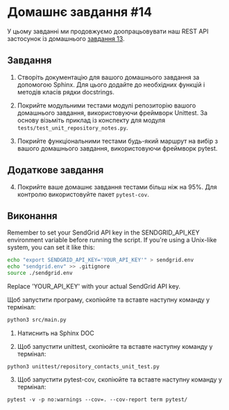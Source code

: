 
# Домашнє завдання #14

У цьому завданні ми продовжуємо доопрацьовувати наш REST API застосунок із домашнього [завдання 13](https://github.com/Goit-Home-Works/Py_WEB_13).

## Завдання

1. Створіть документацію для вашого домашнього завдання за допомогою Sphinx. Для цього додайте до необхідних функцій і методів класів рядки docstrings.

2. Покрийте модульними тестами модулі репозиторію вашого домашнього завдання, використовуючи фреймворк Unittest. За основу візьміть приклад із конспекту для модуля `tests/test_unit_repository_notes.py`.

3. Покрийте функціональними тестами будь-який маршрут на вибір з вашого домашнього завдання, використовуючи фреймворк pytest.

## Додаткове завдання

4. Покрийте ваше домашнє завдання тестами більш ніж на 95%. Для контролю використовуйте пакет `pytest-cov`.

## Виконання

Remember to set your SendGrid API key in the SENDGRID_API_KEY environment variable before running the script. If you're using a Unix-like system, you can set it like this:

```bash
echo "export SENDGRID_API_KEY='YOUR_API_KEY'" > sendgrid.env
echo "sendgrid.env" >> .gitignore
source ./sendgrid.env
```
Replace 'YOUR_API_KEY' with your actual SendGrid API key.

Щоб запустити програму, скопіюйте та вставте наступну команду у термінал:

```bash
python3 src/main.py
```
1. Натиснить на Sphinx DOC

2. Щоб запустити unittest, скопіюйте та вставте наступну команду у термінал:
```
python3 unittest/repository_contacts_unit_test.py
```

3. Щоб запустити pytest-cov, скопіюйте та вставте наступну команду у термінал:


```
pytest -v -p no:warnings --cov=. --cov-report term pytest/
```

